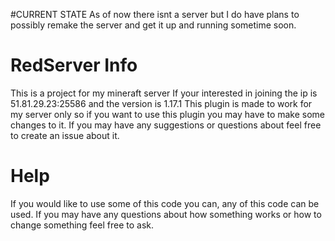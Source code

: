 #CURRENT STATE
As of now there isnt a server but I do have plans to possibly remake the server and get it up and running sometime soon.


# RedServer Info
This is a project for my mineraft server
If your interested in joining the ip is 51.81.29.23:25586 and the version is 1.17.1
This plugin is made to work for my server only so if you want to use this plugin you may have to make some changes to it.
If you may have any suggestions or questions about feel free to create an issue about it.

# Help
If you would like to use some of this code you can, any of this code can be used. If you may have any questions about how something works or how to change something feel free to ask.
